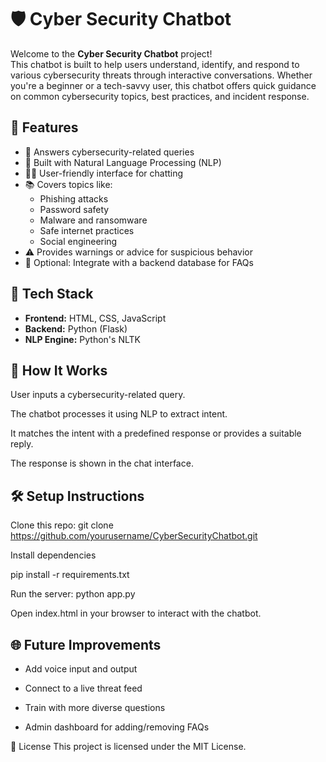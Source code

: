 # 🛡️ Cyber Security Chatbot

Welcome to the **Cyber Security Chatbot** project!  
This chatbot is built to help users understand, identify, and respond to various cybersecurity threats through interactive conversations. Whether you're a beginner or a tech-savvy user, this chatbot offers quick guidance on common cybersecurity topics, best practices, and incident response.

## 🚀 Features

- 🔐 Answers cybersecurity-related queries
- 🧠 Built with Natural Language Processing (NLP)
- 🧑‍💻 User-friendly interface for chatting
- 📚 Covers topics like:
  - Phishing attacks
  - Password safety
  - Malware and ransomware
  - Safe internet practices
  - Social engineering
- ⚠️ Provides warnings or advice for suspicious behavior
- 💬 Optional: Integrate with a backend database for FAQs

## 🧰 Tech Stack

- **Frontend:** HTML, CSS, JavaScript
- **Backend:** Python (Flask) 
- **NLP Engine:** Python's NLTK 

## 🧠 How It Works
User inputs a cybersecurity-related query.

The chatbot processes it using NLP to extract intent.

It matches the intent with a predefined response or provides a suitable reply.

The response is shown in the chat interface.

## 🛠️ Setup Instructions
Clone this repo:
git clone https://github.com/yourusername/CyberSecurityChatbot.git

Install dependencies 

pip install -r requirements.txt

Run the server:
python app.py

Open index.html in your browser to interact with the chatbot.

## 🌐 Future Improvements
- Add voice input and output

- Connect to a live threat feed

- Train with more diverse questions

- Admin dashboard for adding/removing FAQs

📄 License
This project is licensed under the MIT License.
